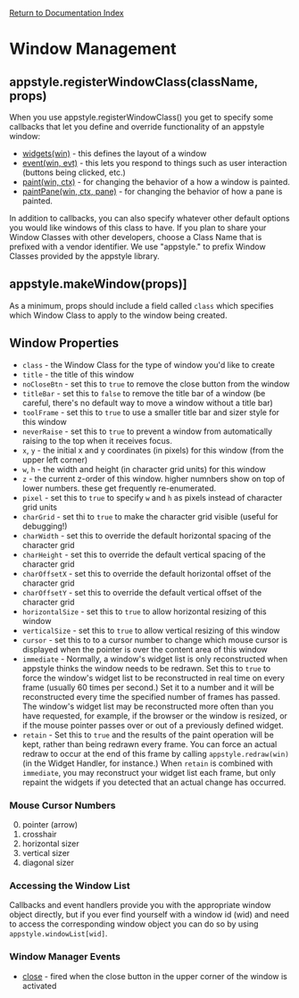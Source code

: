 [Return to Documentation Index](/docs/README.md)

# Window Management

## appstyle.registerWindowClass(className, props)

When you use appstyle.registerWindowClass() you get to specify some callbacks that let you define and override functionality of an appstyle window:

  * [widgets(win)](docs/callbacks.md#widgets-handler) - this defines the layout of a window
  * [event(win, evt)](docs/callbacks.md#event-handler) - this lets you respond to things such as user interaction (buttons being clicked, etc.)
  * [paint(win, ctx)](docs/callbacks.md#paint-handler) - for changing the behavior of a how a window is painted.
  * [paintPane(win, ctx, pane)](docs/callbacks.md#paintPane-handler) - for changing the behavior of how a pane is painted.

In addition to callbacks, you can also specify whatever other default options you would like windows of this class to have. If you plan to share your Window Classes with other developers, choose a Class Name that is prefixed with a vendor identifier.  We use "appstyle." to prefix Window Classes provided by the appstyle library.

## appstyle.makeWindow(props)]

As a minimum, props should include a field called `class` which specifies which Window Class to apply to the window being created.

## Window Properties

  * `class` - the Window Class for the type of window you'd like to create
  * `title` - the title of this window
  * `noCloseBtn` - set this to `true` to remove the close button from the window
  * `titleBar` - set this to `false` to remove the title bar of a window (be careful, there's no default way to move a window without a title bar)
  * `toolFrame` - set this to `true` to use a smaller title bar and sizer style for this window
  * `neverRaise` - set this to `true` to prevent a window from automatically raising to the top when it receives focus.
  * `x`, `y` - the initial x and y coordinates (in pixels) for this window (from the upper left corner)
  * `w`, `h` - the width and height (in character grid units) for this window
  * `z` - the current z-order of this window. higher numnbers show on top of lower numbers. these get frequently re-enumerated.
  * `pixel` - set this to `true` to specify `w` and `h` as pixels instead of character grid units
  * `charGrid` - set thi to `true` to make the character grid visible (useful for debugging!)
  * `charWidth` - set this to override the default horizontal spacing of the character grid
  * `charHeight` - set this to override the default vertical spacing of the character grid
  * `charOffsetX` - set this to override the default horizontal offset of the character grid
  * `charOffsetY` - set this to override the default vertical offset of the character grid
  * `horizontalSize` - set this to `true` to allow horizontal resizing of this window
  * `verticalSize` - set this to `true` to allow vertical resizing of this window
  * `cursor` - set this to to a cursor number to change which mouse cursor is displayed when the pointer is over the content area of this window
  * `immediate` - Normally, a window's widget list is only reconstructed when appstyle thinks the window needs to be redrawn. Set this to `true` to force the window's widget list to be reconstructed in real time on every frame (usually 60 times per second.) Set it to a number and it will be reconstructed every time the specified number of frames has passed. The window's widget list may be reconstructed more often than you have requested, for example, if the browser or the window is resized, or if the mouse pointer passes over or out of a previously defined widget.
  * `retain` - Set this to `true` and the results of the paint operation will be kept, rather than being redrawn every frame. You can force an actual redraw to occur at the end of this frame by calling `appstyle.redraw(win)` (in the Widget Handler, for instance.)  When `retain` is combined with `immediate`, you may reconstruct your widget list each frame, but only repaint the widgets if you detected that an actual change has occurred.

### Mouse Cursor Numbers

  0. pointer (arrow)
  1. crosshair
  2. horizontal sizer
  3. vertical sizer
  4. diagonal sizer

### Accessing the Window List

Callbacks and event handlers provide you with the appropriate window object directly, but if you ever find yourself with a window id (wid) and need to access the corresponding window object you can do so by using `appstyle.windowList[wid]`.

### Window Manager Events
  * [close](docs/windows.md#window-manager-events) - fired when the close button in the upper corner of the window is activated
